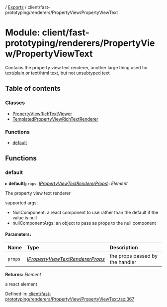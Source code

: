 [](../README.md) / [Exports](../modules.md) / client/fast-prototyping/renderers/PropertyView/PropertyViewText

# Module: client/fast-prototyping/renderers/PropertyView/PropertyViewText

Contains the property view text renderer, another large
thing used for text/plain or text/html text, but not unsubtyped
text

## Table of contents

### Classes

- [PropertyViewRichTextViewer](../classes/client_fast_prototyping_renderers_propertyview_propertyviewtext.propertyviewrichtextviewer.md)
- [TemplatedPropertyViewRichTextRenderer](../classes/client_fast_prototyping_renderers_propertyview_propertyviewtext.templatedpropertyviewrichtextrenderer.md)

### Functions

- [default](client_fast_prototyping_renderers_propertyview_propertyviewtext.md#default)

## Functions

### default

▸ **default**(`props`: [*IPropertyViewTextRendererProps*](../interfaces/client_internal_components_propertyview_propertyviewtext.ipropertyviewtextrendererprops.md)): *Element*

The property view text renderer

supported args:
- NullComponent: a react component to use rather than the default if the value is null
- nullComponentArgs: an object to pass as props to the null component

#### Parameters:

Name | Type | Description |
:------ | :------ | :------ |
`props` | [*IPropertyViewTextRendererProps*](../interfaces/client_internal_components_propertyview_propertyviewtext.ipropertyviewtextrendererprops.md) | the props passed by the handler   |

**Returns:** *Element*

a react element

Defined in: [client/fast-prototyping/renderers/PropertyView/PropertyViewText.tsx:367](https://github.com/onzag/itemize/blob/5fcde7cf/client/fast-prototyping/renderers/PropertyView/PropertyViewText.tsx#L367)
